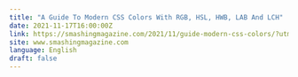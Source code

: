 ```yaml
---
title: "A Guide To Modern CSS Colors With RGB, HSL, HWB, LAB And LCH"
date: 2021-11-17T16:00:00Z
link: https://smashingmagazine.com/2021/11/guide-modern-css-colors/?utm_medium=RSS&utm_source=news.12bit.vn
site: www.smashingmagazine.com
language: English
draft: false
---
```

